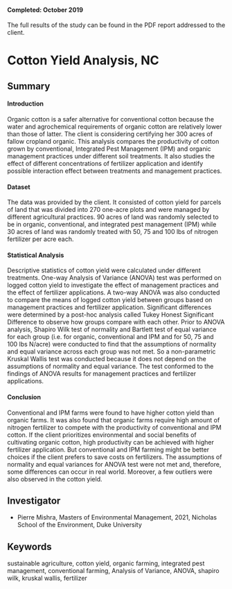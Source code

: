 #### Completed: October 2019

The full results of the study can be found in the PDF report addressed to the client.

# Cotton Yield Analysis, NC

## Summary

#### Introduction
Organic cotton is a safer alternative for conventional cotton because the water and agrochemical requirements of organic cotton are relatively lower than those of latter. The client is considering certifying her 300 acres of fallow cropland organic. This analysis compares the productivity of cotton grown by conventional, Integrated Pest Management (IPM) and organic management practices under different soil treatments. It also studies the effect of different concentrations of fertilizer application and identify possible interaction effect between treatments and management practices. 

#### Dataset
The data was provided by the client. It consisted of cotton yield for parcels of land that was divided into 270 one-acre plots and were managed by different agricultural practices. 90 acres of land was randomly selected to be in organic, conventional, and integrated pest management (IPM) while 30 acres of land was randomly treated with 50, 75 and 100 lbs of nitrogen fertilizer per acre each.

#### Statistical Analysis
Descriptive statistics of cotton yield were calculated under different treatments. One-way Analysis of Variance (ANOVA) test was performed on logged cotton yield to investigate the effect of management practices and the effect of fertilizer applications. A two-way ANOVA was also conducted to compare the means of logged cotton yield between groups based on management practices and fertilizer application. Significant differences were determined by a post-hoc analysis called Tukey Honest Significant Difference to observe how groups compare with each other. Prior to ANOVA analysis, Shapiro Wilk test of normality and Bartlett test of equal variance for each group (i.e. for organic, conventional and IPM and for 50, 75 and 100 lbs N/acre) were conducted to find that the assumptions of normality and equal variance across each group was not met. So a non-parametric Kruskal Wallis test was conducted because it does not depend on the assumptions of normality and equal variance. The test conformed to the findings of ANOVA results for management practices and fertilizer applications.

#### Conclusion
Conventional and IPM farms were found to have higher cotton yield than organic farms. It was also found that organic farms require high amount of nitrogen fertilizer to compete with the productivity of conventional and IPM cotton. If the client prioritizes environmental and social benefits of cultivating organic cotton, high productivity can be achieved with higher fertilizer application. But conventional and IPM farming might be better choices if the client prefers to save costs on fertilizers. The assumptions of normality and equal variances for ANOVA test were not met and, therefore, some differences can occur in real world. Moreover, a few outliers were also observed in the cotton yield.


## Investigator

* Pierre Mishra, Masters of Environmental Management, 2021, Nicholas School of the Environment, Duke University

## Keywords

sustainable agriculture, cotton yield, organic farming, integrated pest management, conventional farming, Analysis of Variance, ANOVA, shapiro wilk, kruskal wallis, fertilizer
